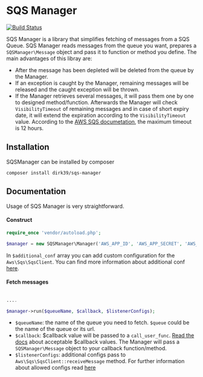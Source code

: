 # SQS Manager
[![Build Status](https://travis-ci.org/dirk39/sqs-manager.svg?branch=master)](https://travis-ci.org/dirk39/sqs-manager)

SQS Manager is a library that simplifies fetching of messages from a SQS Queue. SQS Manager reads messages from the queue you want, prepares a `SQSManager\Message` object and pass it to function or method you define. The main advantages of this libray are: 
 - After the message has been depleted will be deleted from the queue by the Manager. 
 - If an exception is caught by the Manager, remaining messages will be released and the caught exception will be thrown. 
 - If the Manager retrieves several messages, it will pass them one by one to designed method/function. Afterwards the Manager will check `VisibilityTimeout` of remaining messages and in case of short expiry date, it will extend the expiration according to the `VisibilityTimeout` value. According to the [AWS SQS documetation](https://docs.aws.amazon.com/AWSSimpleQueueService/latest/SQSDeveloperGuide/sqs-visibility-timeout.html), the maximum timeout is 12 hours.

## Installation
SQSManager can be installed by composer
```
composer install dirk39/sqs-manager
```

## Documentation
Usage of SQS Manager is very straightforward.

#### Construct
```php
require_once 'vendor/autoload.php';

$manager = new SQSManager\Manager('AWS_APP_ID', 'AWS_APP_SECRET', 'AWS_REGION', $additional_conf);

 ```
 In `$additional_conf` array you can add custom configuration for the `Aws\Sqs\SqsClient`. You can find more information about additional conf [here](https://docs.aws.amazon.com/aws-sdk-php/v3/api/class-Aws.Sqs.SqsClient.html#___construct).
 
 #### Fetch messages
 ```php
 
 ....
 
 $manager->run($queueName, $callback, $listenerConfigs);
 
 ```
  - `$queueName`: the name of the queue you need to fetch. `$queue` could be the name of the queue or its url.
  - `$callback`: $callback value will be passed to a `call_user_func`. [Read the docs](http://php.net/manual/en/function.call-user-func.php) about acceptable $callback values. The Manager will pass a `SQSManager\Message` object to your callback function/method.
  - `$listenerConfigs`: additional configs pass to `Aws\Sqs\SqsClient::receiveMessage` method. For further information about allowed configs read [here](https://docs.aws.amazon.com/aws-sdk-php/v3/api/api-sqs-2012-11-05.html#receivemessage)
